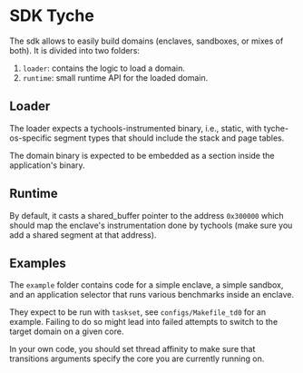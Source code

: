 # SDK Tyche

The sdk allows to easily build domains (enclaves, sandboxes, or mixes of both).
It is divided into two folders:

1. `loader`: contains the logic to load a domain.
2. `runtime`: small runtime API for the loaded domain.

## Loader

The loader expects a tychools-instrumented binary, i.e., static, with tyche-os-specific segment types that should include the stack and page tables.

The domain binary is expected to be embedded as a section inside the application's binary.

## Runtime

By default, it casts a shared_buffer pointer to the address `0x300000` which should map the enclave's instrumentation done by tychools (make sure you add a shared segment at that address).

## Examples

The `example` folder contains code for a simple enclave, a simple sandbox, and an application selector that runs various benchmarks inside an enclave.

They expect to be run with `taskset`, see `configs/Makefile_td0` for an example.
Failing to do so might lead into failed attempts to switch to the target domain on a given core.

In your own code, you should set thread affinity to make sure that transitions arguments specify the core you are currently running on.
